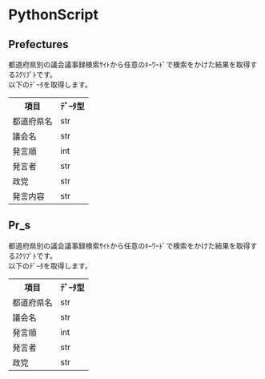 <h1>PythonScript</h1>
<h2>Prefectures</h2>
都道府県別の議会議事録検索ｻｲﾄから任意のｷｰﾜｰﾄﾞで検索をかけた結果を取得するｽｸﾘﾌﾟﾄです。<br>
以下のﾃﾞｰﾀを取得します。<br>
<table>
  <tr><th>項目</th><th>ﾃﾞｰﾀ型</th></tr>
  <tr><td>都道府県名</td><td>str</td></tr>
  <tr><td>議会名</td><td>str</td></tr>
  <tr><td>発言順</td><td>int</td></tr>
  <tr><td>発言者</td><td>str</td></tr>
  <tr><td>政党</td><td>str</td></tr>
  <tr><td>発言内容</td><td>str</td></tr>
</table>
<h2>Pr_s</h2>
都道府県別の議会議事録検索ｻｲﾄから任意のｷｰﾜｰﾄﾞで検索をかけた結果を取得するｽｸﾘﾌﾟﾄです。<br>
以下のﾃﾞｰﾀを取得します。<br>
<table>
  <tr><th>項目</th><th>ﾃﾞｰﾀ型</th></tr>
  <tr><td>都道府県名</td><td>str</td></tr>
  <tr><td>議会名</td><td>str</td></tr>
  <tr><td>発言順</td><td>int</td></tr>
  <tr><td>発言者</td><td>str</td></tr>
  <tr><td>政党</td><td>str</td></tr>
</table>
